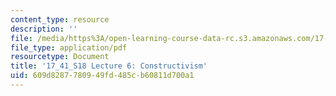 ```yaml
---
content_type: resource
description: ''
file: /media/https%3A/open-learning-course-data-rc.s3.amazonaws.com/17-41-introduction-to-international-relations-spring-2018/609d8287780949fd485cb60811d700a1_MIT17_41S18_lec6.pdf
file_type: application/pdf
resourcetype: Document
title: '17_41_S18 Lecture 6: Constructivism'
uid: 609d8287-7809-49fd-485c-b60811d700a1
---
```

